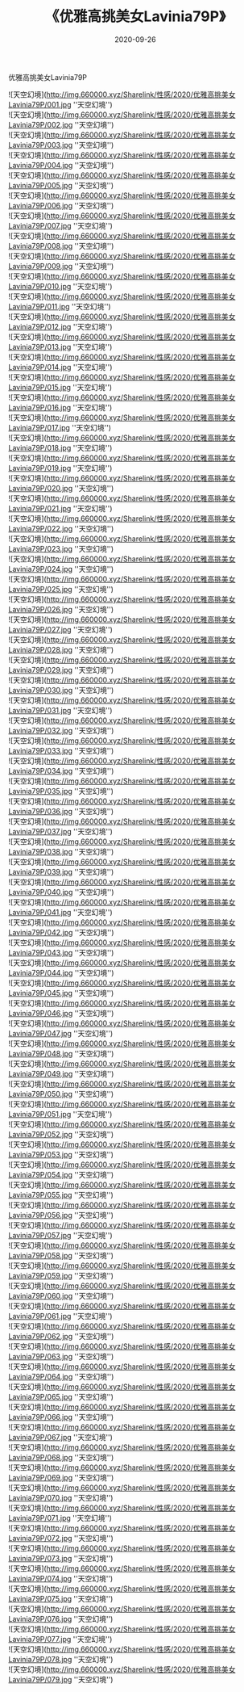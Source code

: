 ﻿---
layout: post
title:  《优雅高挑美女Lavinia79P》
date:   2020-09-26
img: http://img.660000.xyz/Sharelink/性感/2020/优雅高挑美女Lavinia79P/000.jpg
categories: [美女, 性感, 泳衣]
---

优雅高挑美女Lavinia79P



![天空幻境](http://img.660000.xyz/Sharelink/性感/2020/优雅高挑美女Lavinia79P/001.jpg ''天空幻境'') <br>
![天空幻境](http://img.660000.xyz/Sharelink/性感/2020/优雅高挑美女Lavinia79P/002.jpg ''天空幻境'') <br>
![天空幻境](http://img.660000.xyz/Sharelink/性感/2020/优雅高挑美女Lavinia79P/003.jpg ''天空幻境'') <br>
![天空幻境](http://img.660000.xyz/Sharelink/性感/2020/优雅高挑美女Lavinia79P/004.jpg ''天空幻境'') <br>
![天空幻境](http://img.660000.xyz/Sharelink/性感/2020/优雅高挑美女Lavinia79P/005.jpg ''天空幻境'') <br>
![天空幻境](http://img.660000.xyz/Sharelink/性感/2020/优雅高挑美女Lavinia79P/006.jpg ''天空幻境'') <br>
![天空幻境](http://img.660000.xyz/Sharelink/性感/2020/优雅高挑美女Lavinia79P/007.jpg ''天空幻境'') <br>
![天空幻境](http://img.660000.xyz/Sharelink/性感/2020/优雅高挑美女Lavinia79P/008.jpg ''天空幻境'') <br>
![天空幻境](http://img.660000.xyz/Sharelink/性感/2020/优雅高挑美女Lavinia79P/009.jpg ''天空幻境'') <br>
![天空幻境](http://img.660000.xyz/Sharelink/性感/2020/优雅高挑美女Lavinia79P/010.jpg ''天空幻境'') <br>
![天空幻境](http://img.660000.xyz/Sharelink/性感/2020/优雅高挑美女Lavinia79P/011.jpg ''天空幻境'') <br>
![天空幻境](http://img.660000.xyz/Sharelink/性感/2020/优雅高挑美女Lavinia79P/012.jpg ''天空幻境'') <br>
![天空幻境](http://img.660000.xyz/Sharelink/性感/2020/优雅高挑美女Lavinia79P/013.jpg ''天空幻境'') <br>
![天空幻境](http://img.660000.xyz/Sharelink/性感/2020/优雅高挑美女Lavinia79P/014.jpg ''天空幻境'') <br>
![天空幻境](http://img.660000.xyz/Sharelink/性感/2020/优雅高挑美女Lavinia79P/015.jpg ''天空幻境'') <br>
![天空幻境](http://img.660000.xyz/Sharelink/性感/2020/优雅高挑美女Lavinia79P/016.jpg ''天空幻境'') <br>
![天空幻境](http://img.660000.xyz/Sharelink/性感/2020/优雅高挑美女Lavinia79P/017.jpg ''天空幻境'') <br>
![天空幻境](http://img.660000.xyz/Sharelink/性感/2020/优雅高挑美女Lavinia79P/018.jpg ''天空幻境'') <br>
![天空幻境](http://img.660000.xyz/Sharelink/性感/2020/优雅高挑美女Lavinia79P/019.jpg ''天空幻境'') <br>
![天空幻境](http://img.660000.xyz/Sharelink/性感/2020/优雅高挑美女Lavinia79P/020.jpg ''天空幻境'') <br>
![天空幻境](http://img.660000.xyz/Sharelink/性感/2020/优雅高挑美女Lavinia79P/021.jpg ''天空幻境'') <br>
![天空幻境](http://img.660000.xyz/Sharelink/性感/2020/优雅高挑美女Lavinia79P/022.jpg ''天空幻境'') <br>
![天空幻境](http://img.660000.xyz/Sharelink/性感/2020/优雅高挑美女Lavinia79P/023.jpg ''天空幻境'') <br>
![天空幻境](http://img.660000.xyz/Sharelink/性感/2020/优雅高挑美女Lavinia79P/024.jpg ''天空幻境'') <br>
![天空幻境](http://img.660000.xyz/Sharelink/性感/2020/优雅高挑美女Lavinia79P/025.jpg ''天空幻境'') <br>
![天空幻境](http://img.660000.xyz/Sharelink/性感/2020/优雅高挑美女Lavinia79P/026.jpg ''天空幻境'') <br>
![天空幻境](http://img.660000.xyz/Sharelink/性感/2020/优雅高挑美女Lavinia79P/027.jpg ''天空幻境'') <br>
![天空幻境](http://img.660000.xyz/Sharelink/性感/2020/优雅高挑美女Lavinia79P/028.jpg ''天空幻境'') <br>
![天空幻境](http://img.660000.xyz/Sharelink/性感/2020/优雅高挑美女Lavinia79P/029.jpg ''天空幻境'') <br>
![天空幻境](http://img.660000.xyz/Sharelink/性感/2020/优雅高挑美女Lavinia79P/030.jpg ''天空幻境'') <br>
![天空幻境](http://img.660000.xyz/Sharelink/性感/2020/优雅高挑美女Lavinia79P/031.jpg ''天空幻境'') <br>
![天空幻境](http://img.660000.xyz/Sharelink/性感/2020/优雅高挑美女Lavinia79P/032.jpg ''天空幻境'') <br>
![天空幻境](http://img.660000.xyz/Sharelink/性感/2020/优雅高挑美女Lavinia79P/033.jpg ''天空幻境'') <br>
![天空幻境](http://img.660000.xyz/Sharelink/性感/2020/优雅高挑美女Lavinia79P/034.jpg ''天空幻境'') <br>
![天空幻境](http://img.660000.xyz/Sharelink/性感/2020/优雅高挑美女Lavinia79P/035.jpg ''天空幻境'') <br>
![天空幻境](http://img.660000.xyz/Sharelink/性感/2020/优雅高挑美女Lavinia79P/036.jpg ''天空幻境'') <br>
![天空幻境](http://img.660000.xyz/Sharelink/性感/2020/优雅高挑美女Lavinia79P/037.jpg ''天空幻境'') <br>
![天空幻境](http://img.660000.xyz/Sharelink/性感/2020/优雅高挑美女Lavinia79P/038.jpg ''天空幻境'') <br>
![天空幻境](http://img.660000.xyz/Sharelink/性感/2020/优雅高挑美女Lavinia79P/039.jpg ''天空幻境'') <br>
![天空幻境](http://img.660000.xyz/Sharelink/性感/2020/优雅高挑美女Lavinia79P/040.jpg ''天空幻境'') <br>
![天空幻境](http://img.660000.xyz/Sharelink/性感/2020/优雅高挑美女Lavinia79P/041.jpg ''天空幻境'') <br>
![天空幻境](http://img.660000.xyz/Sharelink/性感/2020/优雅高挑美女Lavinia79P/042.jpg ''天空幻境'') <br>
![天空幻境](http://img.660000.xyz/Sharelink/性感/2020/优雅高挑美女Lavinia79P/043.jpg ''天空幻境'') <br>
![天空幻境](http://img.660000.xyz/Sharelink/性感/2020/优雅高挑美女Lavinia79P/044.jpg ''天空幻境'') <br>
![天空幻境](http://img.660000.xyz/Sharelink/性感/2020/优雅高挑美女Lavinia79P/045.jpg ''天空幻境'') <br>
![天空幻境](http://img.660000.xyz/Sharelink/性感/2020/优雅高挑美女Lavinia79P/046.jpg ''天空幻境'') <br>
![天空幻境](http://img.660000.xyz/Sharelink/性感/2020/优雅高挑美女Lavinia79P/047.jpg ''天空幻境'') <br>
![天空幻境](http://img.660000.xyz/Sharelink/性感/2020/优雅高挑美女Lavinia79P/048.jpg ''天空幻境'') <br>
![天空幻境](http://img.660000.xyz/Sharelink/性感/2020/优雅高挑美女Lavinia79P/049.jpg ''天空幻境'') <br>
![天空幻境](http://img.660000.xyz/Sharelink/性感/2020/优雅高挑美女Lavinia79P/050.jpg ''天空幻境'') <br>
![天空幻境](http://img.660000.xyz/Sharelink/性感/2020/优雅高挑美女Lavinia79P/051.jpg ''天空幻境'') <br>
![天空幻境](http://img.660000.xyz/Sharelink/性感/2020/优雅高挑美女Lavinia79P/052.jpg ''天空幻境'') <br>
![天空幻境](http://img.660000.xyz/Sharelink/性感/2020/优雅高挑美女Lavinia79P/053.jpg ''天空幻境'') <br>
![天空幻境](http://img.660000.xyz/Sharelink/性感/2020/优雅高挑美女Lavinia79P/054.jpg ''天空幻境'') <br>
![天空幻境](http://img.660000.xyz/Sharelink/性感/2020/优雅高挑美女Lavinia79P/055.jpg ''天空幻境'') <br>
![天空幻境](http://img.660000.xyz/Sharelink/性感/2020/优雅高挑美女Lavinia79P/056.jpg ''天空幻境'') <br>
![天空幻境](http://img.660000.xyz/Sharelink/性感/2020/优雅高挑美女Lavinia79P/057.jpg ''天空幻境'') <br>
![天空幻境](http://img.660000.xyz/Sharelink/性感/2020/优雅高挑美女Lavinia79P/058.jpg ''天空幻境'') <br>
![天空幻境](http://img.660000.xyz/Sharelink/性感/2020/优雅高挑美女Lavinia79P/059.jpg ''天空幻境'') <br>
![天空幻境](http://img.660000.xyz/Sharelink/性感/2020/优雅高挑美女Lavinia79P/060.jpg ''天空幻境'') <br>
![天空幻境](http://img.660000.xyz/Sharelink/性感/2020/优雅高挑美女Lavinia79P/061.jpg ''天空幻境'') <br>
![天空幻境](http://img.660000.xyz/Sharelink/性感/2020/优雅高挑美女Lavinia79P/062.jpg ''天空幻境'') <br>
![天空幻境](http://img.660000.xyz/Sharelink/性感/2020/优雅高挑美女Lavinia79P/063.jpg ''天空幻境'') <br>
![天空幻境](http://img.660000.xyz/Sharelink/性感/2020/优雅高挑美女Lavinia79P/064.jpg ''天空幻境'') <br>
![天空幻境](http://img.660000.xyz/Sharelink/性感/2020/优雅高挑美女Lavinia79P/065.jpg ''天空幻境'') <br>
![天空幻境](http://img.660000.xyz/Sharelink/性感/2020/优雅高挑美女Lavinia79P/066.jpg ''天空幻境'') <br>
![天空幻境](http://img.660000.xyz/Sharelink/性感/2020/优雅高挑美女Lavinia79P/067.jpg ''天空幻境'') <br>
![天空幻境](http://img.660000.xyz/Sharelink/性感/2020/优雅高挑美女Lavinia79P/068.jpg ''天空幻境'') <br>
![天空幻境](http://img.660000.xyz/Sharelink/性感/2020/优雅高挑美女Lavinia79P/069.jpg ''天空幻境'') <br>
![天空幻境](http://img.660000.xyz/Sharelink/性感/2020/优雅高挑美女Lavinia79P/070.jpg ''天空幻境'') <br>
![天空幻境](http://img.660000.xyz/Sharelink/性感/2020/优雅高挑美女Lavinia79P/071.jpg ''天空幻境'') <br>
![天空幻境](http://img.660000.xyz/Sharelink/性感/2020/优雅高挑美女Lavinia79P/072.jpg ''天空幻境'') <br>
![天空幻境](http://img.660000.xyz/Sharelink/性感/2020/优雅高挑美女Lavinia79P/073.jpg ''天空幻境'') <br>
![天空幻境](http://img.660000.xyz/Sharelink/性感/2020/优雅高挑美女Lavinia79P/074.jpg ''天空幻境'') <br>
![天空幻境](http://img.660000.xyz/Sharelink/性感/2020/优雅高挑美女Lavinia79P/075.jpg ''天空幻境'') <br>
![天空幻境](http://img.660000.xyz/Sharelink/性感/2020/优雅高挑美女Lavinia79P/076.jpg ''天空幻境'') <br>
![天空幻境](http://img.660000.xyz/Sharelink/性感/2020/优雅高挑美女Lavinia79P/077.jpg ''天空幻境'') <br>
![天空幻境](http://img.660000.xyz/Sharelink/性感/2020/优雅高挑美女Lavinia79P/078.jpg ''天空幻境'') <br>
![天空幻境](http://img.660000.xyz/Sharelink/性感/2020/优雅高挑美女Lavinia79P/079.jpg ''天空幻境'') <br>
